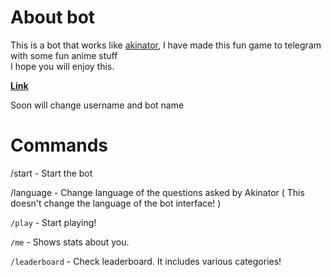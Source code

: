 # About bot
This is a bot that works like [akinator](https://www.google.com/url?sa=t&source=web&rct=j&url=https://en.akinator.mobi/&ved=2ahUKEwiAudPNk_j6AhVZDbcAHT4JAsMQFnoECAsQAQ&usg=AOvVaw3DOfCNwN1KN5AMTm1C-YL9), I have made this fun game to telegram with some fun anime stuff<br>I hope you will enjoy this. 

**[Link](https://t.me/TetrisfujikoRobot)**

Soon will change username and bot name 

# Commands
/start - Start the bot

/language - Change language of the questions asked by Akinator ( This doesn't change the language of the bot interface! )

`/play` - Start playing!

`/me` - Shows stats about you.

`/leaderboard` - Check leaderboard. It includes various categories!
